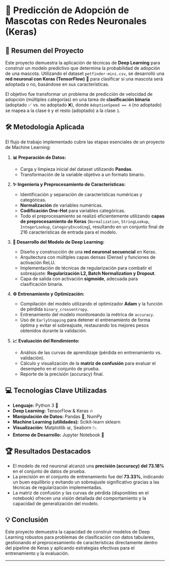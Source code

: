 # 🐾 Predicción de Adopción de Mascotas con Redes Neuronales (Keras)

## 🎯 Resumen del Proyecto

Este proyecto demuestra la aplicación de técnicas de **Deep Learning** para construir un modelo predictivo que determina la probabilidad de adopción de una mascota. Utilizando el dataset `petfinder-mini.csv`, se desarrolló una **red neuronal con Keras (TensorFlow)** 🧠 para clasificar si una mascota será adoptada o no, basándose en sus características.

El objetivo fue transformar un problema de predicción de velocidad de adopción (múltiples categorías) en una tarea de **clasificación binaria** (adoptado ✅ vs. no adoptado ❌), donde `AdoptionSpeed == 4` (no adoptado) se mapea a la clase `0` y el resto (adoptado) a la clase `1`.

## 🛠️ Metodología Aplicada

El flujo de trabajo implementado cubre las etapas esenciales de un proyecto de Machine Learning:

1.  **📊 Preparación de Datos:**
    *   Carga y limpieza inicial del dataset utilizando **Pandas**.
    *   Transformación de la variable objetivo a un formato binario.

2.  **✨ Ingeniería y Preprocesamiento de Características:**
    *   Identificación y separación de características numéricas y categóricas.
    *   **Normalización** de variables numéricas.
    *   **Codificación One-Hot** para variables categóricas.
    *   Todo el preprocesamiento se realizó eficientemente utilizando **capas de preprocesamiento de Keras** (`Normalization`, `StringLookup`, `IntegerLookup`, `CategoryEncoding`), resultando en un conjunto final de 216 características de entrada para el modelo.

3.  **🧠 Desarrollo del Modelo de Deep Learning:**
    *   Diseño y construcción de una **red neuronal secuencial** en Keras.
    *   Arquitectura con múltiples capas densas (Dense) y funciones de activación ReLU.
    *   Implementación de técnicas de regularización para combatir el sobreajuste: **Regularización L2, Batch Normalization y Dropout**.
    *   Capa de salida con activación **sigmoide**, adecuada para clasificación binaria.

4.  **⚙️ Entrenamiento y Optimización:**
    *   Compilación del modelo utilizando el optimizador **Adam** y la función de pérdida `binary_crossentropy`.
    *   Entrenamiento del modelo monitoreando la métrica de `accuracy`.
    *   Uso de `EarlyStopping` para detener el entrenamiento de forma óptima y evitar el sobreajuste, restaurando los mejores pesos obtenidos durante la validación.

5.  **📈 Evaluación del Rendimiento:**
    *   Análisis de las curvas de aprendizaje (pérdida en entrenamiento vs. validación).
    *   Cálculo y visualización de la **matriz de confusión** para evaluar el desempeño en el conjunto de prueba.
    *   Reporte de la precisión (accuracy) final.

## 💻 Tecnologías Clave Utilizadas

*   **Lenguaje:** Python 3 🐍
*   **Deep Learning:** TensorFlow & Keras 🔥
*   **Manipulación de Datos:** Pandas 🐼, NumPy
*   **Machine Learning (utilidades):** Scikit-learn sklearn
*   **Visualización:** Matplotlib 📊, Seaborn 📉
*   **Entorno de Desarrollo:** Jupyter Notebook 📓

## 🏆 Resultados Destacados

*   El modelo de red neuronal alcanzó una **precisión (accuracy) del 73.18%** en el conjunto de datos de prueba.
*   La precisión en el conjunto de entrenamiento fue del **73.33%**, indicando un buen equilibrio y evitando un sobreajuste significativo gracias a las técnicas de regularización implementadas.
*   La matriz de confusión y las curvas de pérdida (disponibles en el notebook) ofrecen una visión detallada del comportamiento y la capacidad de generalización del modelo.

## 💡 Conclusión

Este proyecto demuestra la capacidad de construir modelos de Deep Learning robustos para problemas de clasificación con datos tabulares, gestionando el preprocesamiento de características directamente dentro del pipeline de Keras y aplicando estrategias efectivas para el entrenamiento y la evaluación.

---
